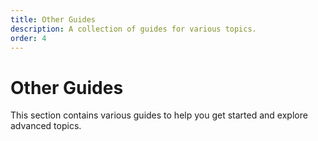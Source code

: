 ```yaml
---
title: Other Guides
description: A collection of guides for various topics.
order: 4 
---
```


# Other Guides

This section contains various guides to help you get started and explore advanced topics.
